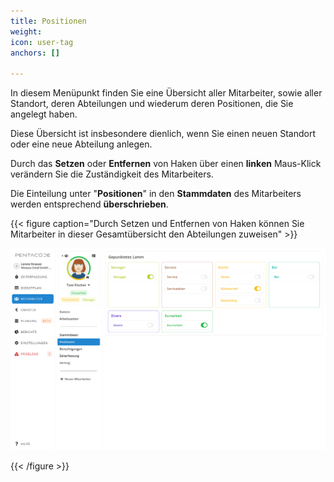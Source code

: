 ```yaml
---
title: Positionen
weight: 
icon: user-tag
anchors: []

---
```

In diesem Menüpunkt finden Sie eine Übersicht aller Mitarbeiter, sowie aller Standort, deren Abteilungen und wiederum deren Positionen, die Sie angelegt haben.

Diese Übersicht ist insbesondere dienlich, wenn Sie einen neuen Standort oder eine neue Abteilung anlegen.

Durch das **Setzen** oder **Entfernen** von Haken über einen **linken** Maus-Klick verändern Sie die Zuständigkeit des Mitarbeiters.

Die Einteilung unter "**Positionen**" in den **Stammdaten** des Mitarbeiters werden entsprechend **überschrieben**.

{{< figure caption="Durch Setzen und Entfernen von Haken können Sie Mitarbeiter in dieser Gesamtübersicht den Abteilungen zuweisen" >}}

![](/uploads/positionen.png)

{{< /figure >}}